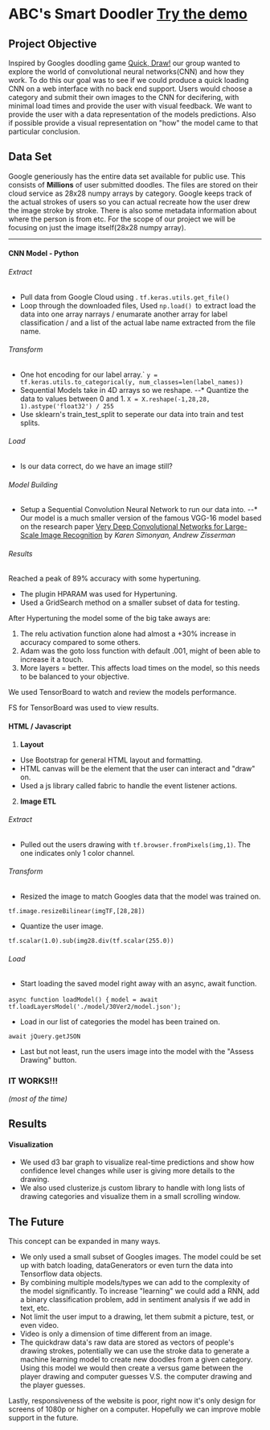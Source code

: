 ABC's Smart Doodler
[Try the demo](https://ccchiang92.github.io/Doodles/)
======
Project Objective
------
Inspired by Googles doodling game [Quick, Draw!](https://quickdraw.withgoogle.com/#) our group wanted to explore the world of convolutional neural networks(CNN) and how they work. To do this our goal was to see if we could produce a quick loading CNN on a web interface with no back end support. Users would choose a category and submit their own images to the CNN for decifering, with minimal load times and provide the user with visual feedback.  We want to provide the user with a data representation of the models predictions.  Also if possible provide a visual representation on "how" the model came to that particular conclusion.
  
Data Set
------
Google generiously has the entire data set available for public use. This consists of **Millions** of user submitted doodles.  The files are stored on their cloud service as 28x28 numpy arrays by category.  Google keeps track of the actual strokes of users so you can actual recreate how the user drew the image stroke by stroke.  There is also some metadata information about where the person is from etc.  For the scope of our project we will be focusing on just the image itself(28x28 numpy array).
  
------

#### CNN Model - Python

###### Extract
- Pull data from Google Cloud using .
```tf.keras.utils.get_file()```
- Loop through the downloaded files, Used ```np.load() ```to extract load the data into one array narrays / enumarate another array for label classification / and a list of the actual labe name extracted from the file name.


###### Transform
- One hot encoding for our label array.`
```y = tf.keras.utils.to_categorical(y, num_classes=len(label_names))```
- Sequential Models take in 4D arrays so we reshape.
--* Quantize the data to values between 0 and 1.
```X = X.reshape(-1,28,28, 1).astype('float32') / 255```
- Use sklearn's train_test_split to seperate our data into train and test splits.


###### Load
- Is our data correct, do we have an image still?



###### Model Building
- Setup a Sequential Convolution Neural Network to run our data into.
--* Our model is a much smaller version of the famous VGG-16 model based on the research paper [Very Deep Convolutional Networks for Large-Scale Image Recognition](https://arxiv.org/abs/1409.1556) by *Karen Simonyan, Andrew Zisserman*

###### Results
Reached a peak of 89% accuracy with some hypertuning.
- The plugin HPARAM was used for Hypertuning.
- Used a GridSearch method on a smaller subset of data for testing.

After Hypertuning the model some of the big take aways are:
1. The relu activation function alone had almost a +30% increase in accuracy compared to some others.
2. Adam was the goto loss function with default .001, might of been able to increase it a touch.
3. More layers = better. This affects load times on the model, so this needs to be balanced to your objective.

We used TensorBoard to watch and review the models performance.

FS for TensorBoard was used to view results.


#### HTML / Javascript
1. **Layout** 
- Use Bootstrap for general HTML layout and formatting.
- HTML canvas will be the element that the user can interact and "draw" on.
- Used a js library called fabric to handle the event listener actions.

2. **Image ETL**
###### Extract
- Pulled out the users drawing with ```tf.browser.fromPixels(img,1)```. The one indicates only 1 color channel.
###### Transform
- Resized the image to match Googles data that the model was trained on.

```tf.image.resizeBilinear(imgTF,[28,28])```

- Quantize the user image.

```tf.scalar(1.0).sub(img28.div(tf.scalar(255.0))```


###### Load
- Start loading the saved model right away with an async, await function.

```async function loadModel() {```
    ```model = await tf.loadLayersModel('./model/30Ver2/model.json');```
- Load in our list of categories the model has been trained on.

 ```await jQuery.getJSON```
 
 
- Last but not least, run the users image into the model with the "Assess Drawing" button.


### IT WORKS!!! ###
*(most of the time)*


Results
------
#### Visualization
- We used d3 bar graph to visualize real-time predictions and show how confidence level changes while user is giving more details to the drawing.
- We also used clusterize.js custom library to handle with long lists of drawing categories and visualize them in a small scrolling window.

The Future
------
This concept can be expanded in many ways.
- We only used a small subset of Googles images.  The model could be set up with batch loading, dataGenerators or even turn the data into Tensorflow data objects.
- By combining multiple models/types we can add to the complexity of the model significantly. To increase "learning" we could add a RNN, add a binary classification problem, add in sentiment analysis if we add in text, etc.
- Not limit the user imput to a drawing, let them submit a picture, test, or even video.
- Video is only a dimension of time different from an image.
- The quickdraw data's raw data are stored as vectors of people's drawing strokes, potentially we can use the stroke data to generate a machine learning model to create new doodles from a given category. Using this model we would then create a versus game between the player drawing and computer guesses V.S. the computer drawing and the player guesses.

Lastly, responsiveness of the website is poor, right now it's only design for screens of 1080p or higher on a computer. Hopefully we can improve moble support in the future.




  
  
